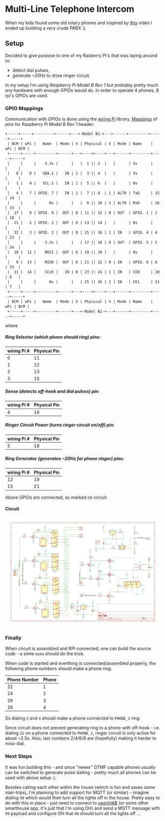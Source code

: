 # Multi-Line Telephone Intercom

When my kids found some old rotary phones and inspired by [this](https://www.youtube.com/watch?v=BGbmFF56iH8) video I ended up building a very crude PABX :).

## Setup

Decided to give purpose to one of my Rasberry Pi's that was laying around to:
* detect dial pulses,
* generate ~20Hz to drive ringer circuit.

In my setup I'm using _Raspberry Pi Model B Rev 1_ but probably pretty much any hardware with enough GPIOs would do. In order to operate 4 phones, 8 rpi's GPIOs are used.

### GPIO Mappings

Communication with GPIOs is done using the [wiring Pi](http://wiringpi.com/download-and-install/) library. [Mappings](http://wiringpi.com/pins/) of pins for Raspberry Pi Model B Rev 1 header:

```
+-----+-----+---------+------+---+-Model B1-+---+------+---------+-----+-----+
 | BCM | wPi |   Name  | Mode | V | Physical | V | Mode | Name    | wPi | BCM |
 +-----+-----+---------+------+---+----++----+---+------+---------+-----+-----+
 |     |     |    3.3v |      |   |  1 || 2  |   |      | 5v      |     |     |
 |   0 |   8 |   SDA.1 |   IN | 1 |  3 || 4  |   |      | 5v      |     |     |
 |   1 |   9 |   SCL.1 |   IN | 1 |  5 || 6  |   |      | 0v      |     |     |
 |   4 |   7 | GPIO. 7 |   IN | 1 |  7 || 8  | 1 | ALT0 | TxD     | 15  | 14  |
 |     |     |      0v |      |   |  9 || 10 | 1 | ALT0 | RxD     | 16  | 15  |
 |  17 |   0 | GPIO. 0 |  OUT | 0 | 11 || 12 | 0 | OUT  | GPIO. 1 | 1   | 18  |
 |  21 |   2 | GPIO. 2 |  OUT | 0 | 13 || 14 |   |      | 0v      |     |     |
 |  22 |   3 | GPIO. 3 |  OUT | 0 | 15 || 16 | 1 | IN   | GPIO. 4 | 4   | 23  |
 |     |     |    3.3v |      |   | 17 || 18 | 0 | OUT  | GPIO. 5 | 5   | 24  |
 |  10 |  12 |    MOSI |  OUT | 0 | 19 || 20 |   |      | 0v      |     |     |
 |   9 |  13 |    MISO |  OUT | 0 | 21 || 22 | 0 | IN   | GPIO. 6 | 6   | 25  |
 |  11 |  14 |    SCLK |   IN | 0 | 23 || 24 | 1 | IN   | CE0     | 10  | 8   |
 |     |     |      0v |      |   | 25 || 26 | 1 | IN   | CE1     | 11  | 7   |
 +-----+-----+---------+------+---+----++----+---+------+---------+-----+-----+
 | BCM | wPi |   Name  | Mode | V | Physical | V | Mode | Name    | wPi | BCM |
 +-----+-----+---------+------+---+-Model B1-+---+------+---------+-----+-----+
 ```

where

##### Ring Selector (which phone should ring) pins:

| wiring Pi #  | Physical Pin |
| ------------- | ------------- |
| 0             | 11            |
| 1             | 12            |
| 2             | 13            |
| 3             | 15            |

##### Sense (detects off-hook and dial pulses) pin:

| wiring Pi #  | Physical Pin |
| ------------- | ------------- |
| 4             | 16            |

##### Ringer Circuit Power (turns ringer circuit on/off) pin:

| wiring Pi #  | Physical Pin |
| ------------- | ------------- |
| 5             | 18            |

##### Ring Generator (generates ~20Hz for phone ringer) pins:

| wiring Pi #  | Physical Pin |
| ------------- | ------------- |
| 12            | 19            |
| 13            | 21            |

Above GPIOs are connected, as marked on circuit:

#### Circuit

<img src="doc/circuit.png"/>

### Finally

When circuit is assembled and RPI connected, one can build the source code - a simle `make` should do the trick.

When code is started and everthing is connected/assembled properly, the following phone numbers should make a phone ring:

| Phone Number  | Phone |
| ------------- | ----- |
| 22            | 1     |
| 24            | 2     |
| 26            | 3     |
| 28            | 4     |

So dialing `2` and `4` should make a phone connected to `PHONE_2` ring.

Since circuit does not prevent generating ring to a phone with off-hook - i.e. dialing `22` on a phone connected to `PHONE_1`, ringer circuit is only active for about ~2.5s. Also, last numbers 2/4/6/8 are (hopefully) making it harder to miss-dial.

### Next Steps

It was fun building this - and since "newer" DTMF capable phones usually can be switched to generate pulse dailing - pretty much all phones can be used with above setup :).

Besides calling each other within the house (which is fun and saves some stair-trips), I'm planning to add support for MQTT (or similar) - imagine dialing `99` which would then turn all the lights off in the house. Pretty easy to do with this in place - just need to connect to [openHAB](https://www.openhab.org/) (or some other smarthouse app, it's just that I'm using OH) and send a MQTT message with `99` payload and configure OH that `99` should turn all the lights off ...



